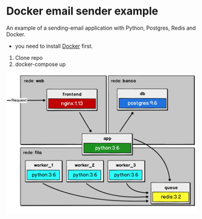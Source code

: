 # Docker email sender example 

An example of a sending-email application with Python, Postgres, Redis and Docker.

* you need to install [Docker](https://www.docker.com/get-started) first.

1. Clone repo
2. docker-compose up

![Diagram](https://github.com/luiz-ortega/docker-email-worker/blob/master/diagram.png)
